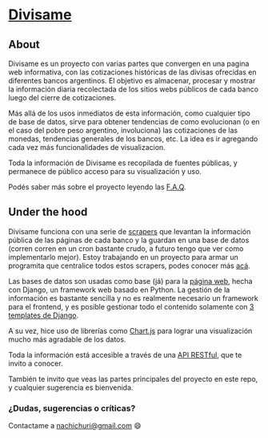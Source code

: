 # [Divisame](https://divisa.me/)

## About
Divisame es un proyecto con varias partes que convergen en una pagina web informativa, con las cotizaciones históricas de las divisas ofrecidas en diferentes bancos argentinos. El objetivo es almacenar, procesar y mostrar la información diaria recolectada de los sitios webs públicos de cada banco luego del cierre de cotizaciones.

Más allá de los usos inmediatos de esta información, como cualquier tipo de base de datos, sirve para obtener tendencias de como evolucionan (o en el caso del pobre peso argentino, involuciona) las cotizaciones de las monedas, tendencias generales de los bancos, etc. La idea es ir agregando cada vez más funcionalidades de visualizacion.

Toda la información de Divisame es recopilada de fuentes públicas, y permanece de público acceso para su visualización y uso.

Podés saber más sobre el proyecto leyendo las [F.A.Q](https://divisa.me/faq).

## Under the hood
Divisame funciona con una serie de [scrapers](scrapers) que levantan la información pública de las páginas de cada banco y la guardan en una base de datos (corren corren en un cron bastante crudo, a futuro tengo que ver como implementarlo mejor). Estoy trabajando en un proyecto para armar un programita que centralice todos estos scrapers, podes conocer más [acá](https://github.com/Nachichuri/BankScraper).

Las bases de datos son usadas como base (já) para la [página web](webpage), hecha con Django, un framework web basado en Python. La gestión de la información es bastante sencilla y no es realmente necesario un framework para el frontend, y es posible gestionar todo el contenido solamente con [3 templates de Django](/webpage/bancos/templates/).

A su vez, hice uso de librerías como [Chart.js](https://www.chartjs.org/) para lograr una visualización mucho más agradable de los datos.

Toda la información está accesible a través de una [API RESTful](https://divisa.me/api/), que te invito a conocer.

También te invito que veas las partes principales del proyecto en este repo, y cualquier sugerencia es bienvenida.

### ¿Dudas, sugerencias o críticas?

Contactame a nachichuri@gmail.com :smile: